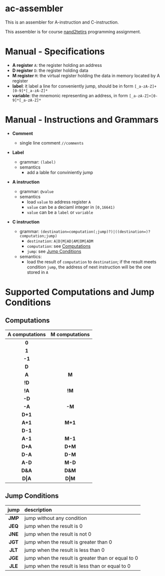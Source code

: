 # ac-assembler
This is an assembler for A-instruction and C-instruction.

This assembler is for course [nand2tetirs](https://www.coursera.org/learn/build-a-computer/home/welcome) programming assignment.

# Manual - Specifications
* **A register** `A`: the register holding an address
* **D register** `D`: the register holding data
* **M register** `M`: the virtual register holding the data in memory located by A register
* **label**: it label a line for conveniently jump, should be in form `[_a-zA-Z]+[0-9]*[_a-zA-Z]*`
* **variable**: the mnemonic representing an address, in form `[_a-zA-Z]+[0-9]*[_a-zA-Z]*`

# Manual - Instructions and Grammars
* **Comment**
  * single line comment `//comments`
* **Label**
  * grammar: `(label)`
  * semantics
    * add a lable for conviniently jump
  
* **A instruction**
  * grammar: `@value`
  * semantics
    * load `value` to address register `A`
    * `value` can be a deciaml integer in `[0,16641)`
    * `value` can be a `label` or `variable` 
* **C instruction**
  * grammar: `(destination=computation(;jump)?)|((destination=)?computation;jump)`
    * `destination`: `A|D|M|AD|AM|DM|ADM`
    * `computation`: see [Computations](#computations)
    * `jump`: see [Jump Conditions](#jump-conditions)
  * semantics:
    * load the result of `computation` to `destination`; if the result meets condition `jump`, the address of next instruction will be the one stored in `A`

# Supported Computations and Jump Conditions
## Computations
| A computations | M computations |
| :------------: | :------------: |
|     **0**      |                |
|     **1**      |                |
|     **-1**     |                |
|     **D**      |                |
|     **A**      |     **M**      |
|     **!D**     |                |
|     **!A**     |     **!M**     |
|     **-D**     |                |
|     **-A**     |     **-M**     |
|    **D+1**     |                |
|    **A+1**     |    **M+1**     |
|    **D-1**     |                |
|    **A-1**     |    **M-1**     |
|    **D+A**     |    **D+M**     |
|    **D-A**     |    **D-M**     |
|    **A-D**     |    **M-D**     |
|    **D&A**     |    **D&M**     |
|    **D\|A**    |    **D\|M**    |

## Jump Conditions

|  jump   | description                                        |
| :-----: | :------------------------------------------------- |
| **JMP** | jump without any condition                         |
| **JEQ** | jump when the result is 0                          |
| **JNE** | jump when the result is not 0                      |
| **JGT** | jump when the result is greater than 0             |
| **JLT** | jump when the result is less than 0                |
| **JGE** | jump when the result is greater than or equal to 0 |
| **JLE** | jump when the result is less than or equal to 0    |

